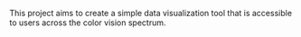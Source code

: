 This project aims to create a simple data visualization tool that is accessible to users across the color vision spectrum.